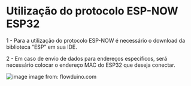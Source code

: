 # Utilização do protocolo ESP-NOW ESP32
1 - Para a utilização do protocolo ESP-NOW é necessário o download da biblioteca “ESP” em sua IDE.

2 - Em caso de envio de dados para endereços específicos, será necessário colocar o endereço MAC do ESP32 que deseja conectar.

![image](https://user-images.githubusercontent.com/111460258/208217144-a00a51b2-5643-4d39-b481-40f22f40c8bc.png)
image from: flowduino.com
